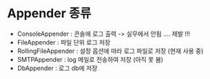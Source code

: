 # Appender 종류

- ConsoleAppender : 콘솔에 로그 출력 -> 실무에서 안됨 .... 제발 !!! 
- FileAppender : 파일 단위 로그 저장 
- RollingFileAppender : 설정 옵션에 따라 로그 파일로 저장 (현재 사용 중)
- SMTPAppender : log 메일로 전송하여 저장 (아직 못 봄)
- DbAppender : 로그 db에 저장